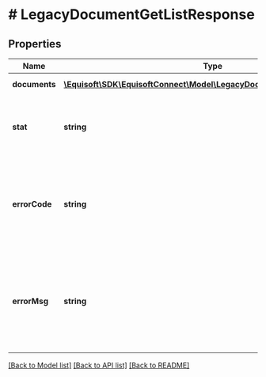 # # LegacyDocumentGetListResponse

## Properties

Name | Type | Description | Notes
------------ | ------------- | ------------- | -------------
**documents** | [**\Equisoft\SDK\EquisoftConnect\Model\LegacyDocumentDocumentListItem[]**](LegacyDocumentDocumentListItem.md) | Array of documents |
**stat** | **string** | Status of the request that has been made. Can be &#39;ok&#39; or &#39;fail&#39; | [optional]
**errorCode** | **string** | If the request has failed, this element will contain the error code related to the problem encountered. | [optional]
**errorMsg** | **string** | If the request has failed, this element will contain the error message related to the problem encountered. | [optional]

[[Back to Model list]](../../README.md#models) [[Back to API list]](../../README.md#endpoints) [[Back to README]](../../README.md)
